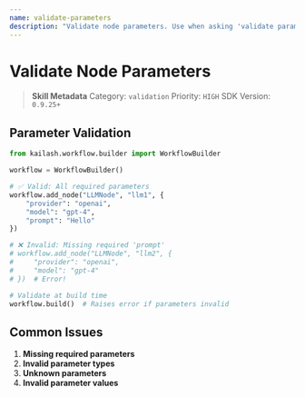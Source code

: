 ```yaml
---
name: validate-parameters
description: "Validate node parameters. Use when asking 'validate parameters', 'check node params', or 'parameter validation'."
---
```


# Validate Node Parameters

> **Skill Metadata**
> Category: `validation`
> Priority: `HIGH`
> SDK Version: `0.9.25+`

## Parameter Validation

```python
from kailash.workflow.builder import WorkflowBuilder

workflow = WorkflowBuilder()

# ✅ Valid: All required parameters
workflow.add_node("LLMNode", "llm1", {
    "provider": "openai",
    "model": "gpt-4",
    "prompt": "Hello"
})

# ❌ Invalid: Missing required 'prompt'
# workflow.add_node("LLMNode", "llm2", {
#     "provider": "openai",
#     "model": "gpt-4"
# })  # Error!

# Validate at build time
workflow.build()  # Raises error if parameters invalid
```

## Common Issues

1. **Missing required parameters**
2. **Invalid parameter types**
3. **Unknown parameters**
4. **Invalid parameter values**

<!-- Trigger Keywords: validate parameters, check node params, parameter validation, node parameters -->

